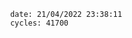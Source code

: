 

                date: 21/04/2022 23:38:11
                cycles: 41700

                         